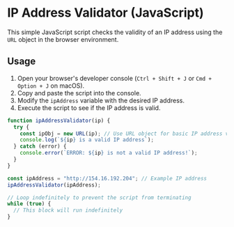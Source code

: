 # IP Address Validator (JavaScript)

This simple JavaScript script checks the validity of an IP address using the `URL` object in the browser environment.

## Usage

1. Open your browser's developer console (`Ctrl + Shift + J` or `Cmd + Option + J` on macOS).
2. Copy and paste the script into the console.
3. Modify the `ipAddress` variable with the desired IP address.
4. Execute the script to see if the IP address is valid.

```javascript
function ipAddressValidator(ip) {
  try {
    const ipObj = new URL(ip); // Use URL object for basic IP address validation
    console.log(`${ip} is a valid IP address`);
  } catch (error) {
    console.error(`ERROR: ${ip} is not a valid IP address!`);
  }
}

const ipAddress = "http://154.16.192.204"; // Example IP address
ipAddressValidator(ipAddress);

// Loop indefinitely to prevent the script from terminating
while (true) {
  // This block will run indefinitely
}
```
